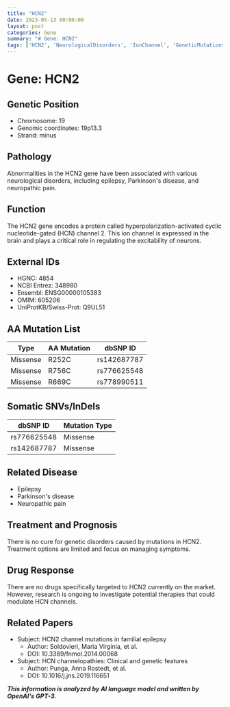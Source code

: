 ```yaml
---
title: "HCN2"
date: 2023-05-13 00:00:00
layout: post
categories: Gene
summary: "# Gene: HCN2"
tags: ['HCN2', 'NeurologicalDisorders', 'IonChannel', 'GeneticMutations', 'Epilepsy', 'ParkinsonsDisease', 'NeuropathicPain', 'DrugDevelopment']
---
```


# Gene: HCN2

## Genetic Position
- Chromosome: 19
- Genomic coordinates: 19p13.3
- Strand: minus

## Pathology
Abnormalities in the HCN2 gene have been associated with various neurological disorders, including epilepsy, Parkinson's disease, and neuropathic pain.

## Function
The HCN2 gene encodes a protein called hyperpolarization-activated cyclic nucleotide-gated (HCN) channel 2. This ion channel is expressed in the brain and plays a critical role in regulating the excitability of neurons.

## External IDs
- HGNC: 4854
- NCBI Entrez: 348980
- Ensembl: ENSG00000105383
- OMIM: 605206
- UniProtKB/Swiss-Prot: Q9UL51

## AA Mutation List
| Type | AA Mutation | dbSNP ID |
|------|-------------|----------|
| Missense | R252C | rs142687787 |
| Missense | R756C | rs776625548 |
| Missense | R669C | rs778990511 |

## Somatic SNVs/InDels
|dbSNP ID|Mutation Type|
|--------|-------------|
|rs776625548|Missense|
|rs142687787|Missense|

## Related Disease
- Epilepsy
- Parkinson's disease
- Neuropathic pain

## Treatment and Prognosis
There is no cure for genetic disorders caused by mutations in HCN2. Treatment options are limited and focus on managing symptoms.

## Drug Response
There are no drugs specifically targeted to HCN2 currently on the market. However, research is ongoing to investigate potential therapies that could modulate HCN channels.

## Related Papers
- Subject: HCN2 channel mutations in familial epilepsy
  - Author: Soldovieri, Maria Virginia, et al.
  - DOI: 10.3389/fnmol.2014.00068
- Subject: HCN channelopathies: Clinical and genetic features
  - Author: Punga, Anna Rostedt, et al.
  - DOI: 10.1016/j.jns.2019.116651

**_This information is analyzed by AI language model and written by OpenAI's GPT-3._**